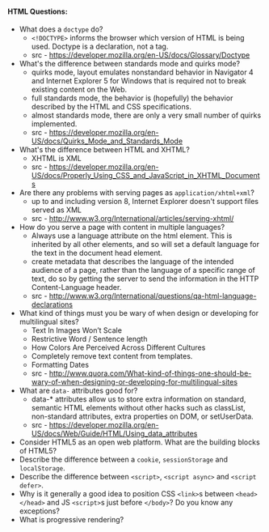 #### HTML Questions:

* What does a `doctype` do?
  - `<!DOCTYPE>` informs the browser which version of HTML is being used. Doctype is a declaration, not a tag.
  - src - https://developer.mozilla.org/en-US/docs/Glossary/Doctype
* What's the difference between standards mode and quirks mode?
  - quirks mode, layout emulates nonstandard behavior in Navigator 4 and Internet Explorer 5 for Windows that is required not to break existing content on the Web. 
  - full standards mode, the behavior is (hopefully) the behavior described by the HTML and CSS specifications. 
  - almost standards mode, there are only a very small number of quirks implemented.
  - src - https://developer.mozilla.org/en-US/docs/Quirks_Mode_and_Standards_Mode
* What's the difference between HTML and XHTML?
  - XHTML is XML
  - src - https://developer.mozilla.org/en-US/docs/Properly_Using_CSS_and_JavaScript_in_XHTML_Documents
* Are there any problems with serving pages as `application/xhtml+xml`?
  - up to and including version 8, Internet Explorer doesn't support files served as XML
  - src - http://www.w3.org/International/articles/serving-xhtml/
* How do you serve a page with content in multiple languages?
  - Always use a language attribute on the html element. This is inherited by all other elements, and so will set a default language for the text in the document head element.
  - create metadata that describes the language of the intended audience of a page, rather than the language of a specific range of text, do so by getting the server to send the information in the HTTP Content-Language header.
  - src - http://www.w3.org/International/questions/qa-html-language-declarations
* What kind of things must you be wary of when design or developing for multilingual sites?
  - Text In Images Won’t Scale
  - Restrictive Word / Sentence length
  - How Colors Are Perceived Across Different Cultures
  - Completely remove text content from templates.
  - Formatting Dates
  - src - http://www.quora.com/What-kind-of-things-one-should-be-wary-of-when-designing-or-developing-for-multilingual-sites
* What are `data-` attributes good for?
  -  data-* attributes allow us to store extra information on standard, semantic HTML elements without other hacks such as classList, non-standard attributes, extra properties on DOM, or setUserData.
  -  src - https://developer.mozilla.org/en-US/docs/Web/Guide/HTML/Using_data_attributes
* Consider HTML5 as an open web platform. What are the building blocks of HTML5?
* Describe the difference between a `cookie`, `sessionStorage` and `localStorage`.
* Describe the difference between `<script>`, `<script async>` and `<script defer>`.
* Why is it generally a good idea to position CSS `<link>`s between `<head></head>` and JS `<script>`s just before `</body>`? Do you know any exceptions?
* What is progressive rendering?
